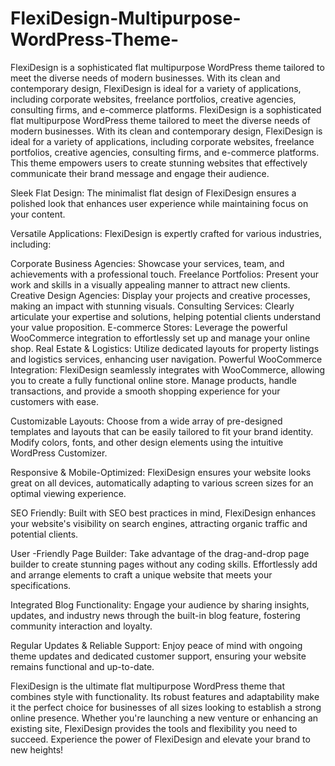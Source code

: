 # FlexiDesign-Multipurpose-WordPress-Theme-
FlexiDesign is a sophisticated flat multipurpose WordPress theme tailored to meet the diverse needs of modern businesses. With its clean and contemporary design, FlexiDesign is ideal for a variety of applications, including corporate websites, freelance portfolios, creative agencies, consulting firms, and e-commerce platforms.
FlexiDesign is a sophisticated flat multipurpose WordPress theme tailored to meet the diverse needs of modern businesses. With its clean and contemporary design, FlexiDesign is ideal for a variety of applications, including corporate websites, freelance portfolios, creative agencies, consulting firms, and e-commerce platforms. This theme empowers users to create stunning websites that effectively communicate their brand message and engage their audience.


Sleek Flat Design: The minimalist flat design of FlexiDesign ensures a polished look that enhances user experience while maintaining focus on your content.

Versatile Applications: FlexiDesign is expertly crafted for various industries, including:

Corporate Business Agencies: Showcase your services, team, and achievements with a professional touch.
Freelance Portfolios: Present your work and skills in a visually appealing manner to attract new clients.
Creative Design Agencies: Display your projects and creative processes, making an impact with stunning visuals.
Consulting Services: Clearly articulate your expertise and solutions, helping potential clients understand your value proposition.
E-commerce Stores: Leverage the powerful WooCommerce integration to effortlessly set up and manage your online shop.
Real Estate & Logistics: Utilize dedicated layouts for property listings and logistics services, enhancing user navigation.
Powerful WooCommerce Integration: FlexiDesign seamlessly integrates with WooCommerce, allowing you to create a fully functional online store. Manage products, handle transactions, and provide a smooth shopping experience for your customers with ease.

Customizable Layouts: Choose from a wide array of pre-designed templates and layouts that can be easily tailored to fit your brand identity. Modify colors, fonts, and other design elements using the intuitive WordPress Customizer.

Responsive & Mobile-Optimized: FlexiDesign ensures your website looks great on all devices, automatically adapting to various screen sizes for an optimal viewing experience.


SEO Friendly: Built with SEO best practices in mind, FlexiDesign enhances your website's visibility on search engines, attracting organic traffic and potential clients.

User -Friendly Page Builder: Take advantage of the drag-and-drop page builder to create stunning pages without any coding skills. Effortlessly add and arrange elements to craft a unique website that meets your specifications.

Integrated Blog Functionality: Engage your audience by sharing insights, updates, and industry news through the built-in blog feature, fostering community interaction and loyalty.

Regular Updates & Reliable Support: Enjoy peace of mind with ongoing theme updates and dedicated customer support, ensuring your website remains functional and up-to-date.

FlexiDesign is the ultimate flat multipurpose WordPress theme that combines style with functionality. Its robust features and adaptability make it the perfect choice for businesses of all sizes looking to establish a strong online presence. Whether you're launching a new venture or enhancing an existing site, FlexiDesign provides the tools and flexibility you need to succeed. Experience the power of FlexiDesign and elevate your brand to new heights!

